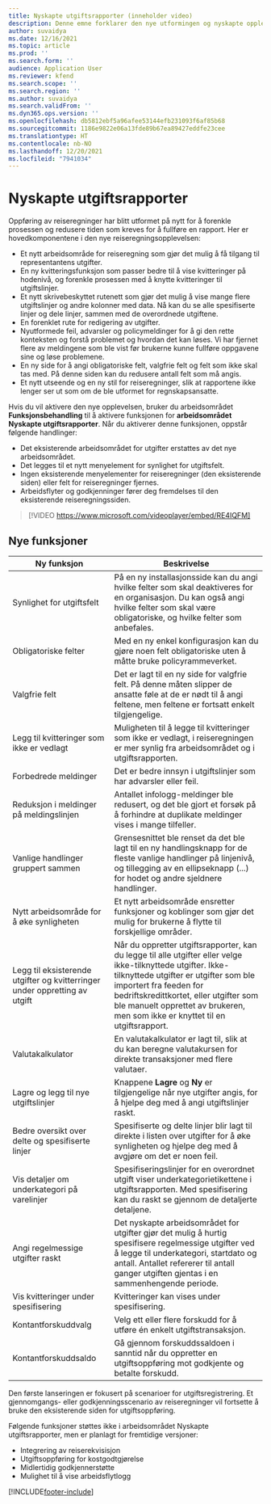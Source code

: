 ```yaml
---
title: Nyskapte utgiftsrapporter (inneholder video)
description: Denne emne forklarer den nye utformingen og nyskapte opplevelsen for innlegging av utgiftsrapport.
author: suvaidya
ms.date: 12/16/2021
ms.topic: article
ms.prod: ''
ms.search.form: ''
audience: Application User
ms.reviewer: kfend
ms.search.scope: ''
ms.search.region: ''
ms.author: suvaidya
ms.search.validFrom: ''
ms.dyn365.ops.version: ''
ms.openlocfilehash: db5812ebf5a96afee53144efb231093f6af85b68
ms.sourcegitcommit: 1186e9822e06a13fde89b67ea89427eddfe23cee
ms.translationtype: HT
ms.contentlocale: nb-NO
ms.lasthandoff: 12/20/2021
ms.locfileid: "7941034"
---
```

# <a name="expense-reports-reimagined"></a>Nyskapte utgiftsrapporter

Oppføring av reiseregninger har blitt utformet på nytt for å forenkle prosessen og redusere tiden som kreves for å fullføre en rapport. Her er hovedkomponentene i den nye reiseregningsopplevelsen:

- Et nytt arbeidsområde for reiseregning som gjør det mulig å få tilgang til representantens utgifter.
- En ny kvitteringsfunksjon som passer bedre til å vise kvitteringer på hodenivå, og forenkle prosessen med å knytte kvitteringer til utgiftslinjer.
- Et nytt skrivebeskyttet rutenett som gjør det mulig å vise mange flere utgiftslinjer og andre kolonner med data. Nå kan du se alle spesifiserte linjer og dele linjer, sammen med de overordnede utgiftene.
- En forenklet rute for redigering av utgifter.
- Nyutformede feil, advarsler og policymeldinger for å gi den rette konteksten og forstå problemet og hvordan det kan løses. Vi har fjernet flere av meldingene som ble vist før brukerne kunne fullføre oppgavene sine og løse problemene.
- En ny side for å angi obligatoriske felt, valgfrie felt og felt som ikke skal tas med. På denne siden kan du redusere antall felt som må angis.
- Et nytt utseende og en ny stil for reiseregninger, slik at rapportene ikke lenger ser ut som om de ble utformet for regnskapsansatte.

Hvis du vil aktivere den nye opplevelsen, bruker du arbeidsområdet **Funksjonsbehandling** til å aktivere funksjonen for **arbeidsområdet Nyskapte utgiftsrapporter**. Når du aktiverer denne funksjonen, oppstår følgende handlinger:

- Det eksisterende arbeidsområdet for utgifter erstattes av det nye arbeidsområdet.
- Det legges til et nytt menyelement for synlighet for utgiftsfelt.
- Ingen eksisterende menyelementer for reiseregninger (den eksisterende siden) eller felt for reiseregninger fjernes.
- Arbeidsflyter og godkjenninger fører deg fremdelses til den eksisterende reiseregningssiden.

> [!VIDEO https://www.microsoft.com/videoplayer/embed/RE4IQFM]

## <a name="new-features"></a>Nye funksjoner

| Ny funksjon | Beskrivelse |
|---|----|
| Synlighet for utgiftsfelt | På en ny installasjonsside kan du angi hvilke felter som skal deaktiveres for en organisasjon. Du kan også angi hvilke felter som skal være obligatoriske, og hvilke felter som anbefales. |
| Obligatoriske felter | Med en ny enkel konfigurasjon kan du gjøre noen felt obligatoriske uten å måtte bruke policyrammeverket. |
| Valgfrie felt | Det er lagt til en ny side for valgfrie felt. På denne måten slipper de ansatte føle at de er nødt til å angi feltene, men feltene er fortsatt enkelt tilgjengelige. |
| Legg til kvitteringer som ikke er vedlagt | Muligheten til å legge til kvitteringer som ikke er vedlagt, i reiseregningen er mer synlig fra arbeidsområdet og i utgiftsrapporten. |
| Forbedrede meldinger | Det er bedre innsyn i utgiftslinjer som har advarsler eller feil. |
| Reduksjon i meldinger på meldingslinjen| Antallet infologg-meldinger ble redusert, og det ble gjort et forsøk på å forhindre at duplikate meldinger vises i mange tilfeller. |
| Vanlige handlinger gruppert sammen | Grensesnittet ble renset da det ble lagt til en ny handlingsknapp for de fleste vanlige handlinger på linjenivå, og tillegging av en ellipseknapp (...) for hodet og andre sjeldnere handlinger. |
| Nytt arbeidsområde for å øke synligheten | Et nytt arbeidsområde ensretter funksjoner og koblinger som gjør det mulig for brukerne å flytte til forskjellige områder. |
| Legg til eksisterende utgifter og kvitterringer under oppretting av utgift | Når du oppretter utgiftsrapporter, kan du legge til alle utgifter eller velge ikke-tilknyttede utgifter. Ikke-tilknyttede utgifter er utgifter som ble importert fra feeden for bedriftskredittkortet, eller utgifter som ble manuelt opprettet av brukeren, men som ikke er knyttet til en utgiftsrapport.|
| Valutakalkulator | En valutakalkulator er lagt til, slik at du kan beregne valutakursen for direkte transaksjoner med flere valutaer. |
| Lagre og legg til nye utgiftslinjer | Knappene **Lagre** og **Ny** er tilgjengelige når nye utgifter angis, for å hjelpe deg med å angi utgiftslinjer raskt. |
| Bedre oversikt over delte og spesifiserte linjer | Spesifiserte og delte linjer blir lagt til direkte i listen over utgifter for å øke synligheten og hjelpe deg med å avgjøre om det er noen feil. |
| Vis detaljer om underkategori på varelinjer | Spesifiseringslinjer for en overordnet utgift viser underkategorietikettene i utgiftsrapporten. Med spesifisering kan du raskt se gjennom de detaljerte detaljene.|
|Angi regelmessige utgifter raskt | Det nyskapte arbeidsområdet for utgifter gjør det mulig å hurtig spesifisere regelmessige utgifter ved å legge til underkategori, startdato og antall. Antallet refererer til antall ganger utgiften gjentas i en sammenhengende periode. |
| Vis kvitteringer under spesifisering | Kvitteringer kan vises under spesifisering. |
| Kontantforskuddvalg | Velg ett eller flere forskudd for å utføre én enkelt utgiftstransaksjon. |
| Kontantforskuddsaldo | Gå gjennom forskuddssaldoen i sanntid når du oppretter en utgiftsoppføring mot godkjente og betalte forskudd. |

Den første lanseringen er fokusert på scenarioer for utgiftsregistrering. Et gjennomgangs- eller godkjenningsscenario av reiseregninger vil fortsette å bruke den eksisterende siden for utgiftsoppføring.


Følgende funksjoner støttes ikke i arbeidsområdet Nyskapte utgiftsrapporter, men er planlagt for fremtidige versjoner: 

- Integrering av reiserekvisisjon
- Utgiftsoppføring for kostgodtgjørelse
- Midlertidig godkjennerstøtte
- Mulighet til å vise arbeidsflytlogg


[!INCLUDE[footer-include](../includes/footer-banner.md)]
